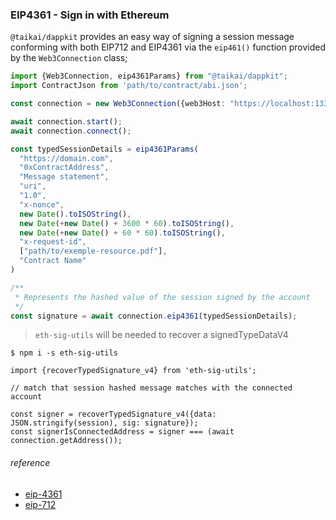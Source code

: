 ### EIP4361 - Sign in with Ethereum
`@taikai/dappkit` provides an easy way of signing a session message conforming with both EIP712 and EIP4361 via the 
`eip461()` function provided by the `Web3Connection` class;

```typescript
import {Web3Connection, eip4361Params} from "@taikai/dappkit";
import ContractJson from 'path/to/contract/abi.json';

const connection = new Web3Connection({web3Host: "https://localhost:1337"});

await connection.start();
await connection.connect();

const typedSessionDetails = eip4361Params(
  "https://domain.com",
  "0xContractAddress",
  "Message statement",
  "uri",
  "1.0",
  "x-nonce",
  new Date().toISOString(),
  new Date(+new Date() + 3600 * 60).toISOString(),
  new Date(+new Date() + 60 * 60).toISOString(),
  "x-request-id",
  ["path/to/exemple-resource.pdf"],
  "Contract Name"
)

/**
 * Represents the hashed value of the session signed by the account
 */
const signature = await connection.eip4361(typedSessionDetails);

```
> `eth-sig-utils` will be needed to recover a signedTypeDataV4

```shell
$ npm i -s eth-sig-utils
```
 
```
import {recoverTypedSignature_v4} from 'eth-sig-utils';

// match that session hashed message matches with the connected account

const signer = recoverTypedSignature_v4({data: JSON.stringify(session), sig: signature});
const signerIsConnectedAddress = signer === (await connection.getAddress());
```

###### reference

- [eip-4361](https://eips.ethereum.org/EIPS/eip-4361)
- [eip-712](https://eips.ethereum.org/EIPS/eip-712)